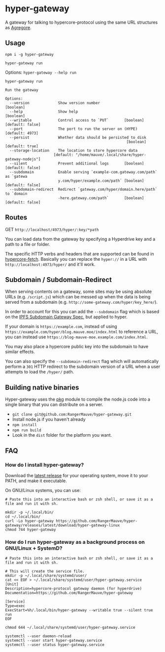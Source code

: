 # hyper-gateway

A gateway for talking to hypercore-protocol using the same URL structures as [Agregore](https://agregore.mauve.moe/).

## Usage

```
npm i -g hyper-gateway
```

```
hyper-gateway run
```

Options: `hyper-gateway --help run`

```
hyper-gateway run

Run the gateway

Options:
  --version             Show version number                            [boolean]
  --help                Show help                                      [boolean]
  --writable            Control access to `PUT`       [boolean] [default: false]
  --port                The port to run the server on (HYPE)     [default: 4973]
  --persist             Whether data should be persisted to disk
                                                       [boolean] [default: true]
  --storage-location    The location to store hypercore data
                      [default: "/home/mauve/.local/share/hyper-gateway-nodejs"]
  --silent              Prevent additional logs       [boolean] [default: false]
  --subdomain           Enable serving `example-com.gateway.com/path` as `gatewa
                        y.com/hyper/example.com/path` [boolean] [default: false]
  --subdomain-redirect  Redirect `gateway.com/hyper/domain.here/path` to `domain
                        -here.gateway.com/path`       [boolean] [default: false]
```

## Routes

GET `http://localhost/4973/hyper/:key/*path`

You can load data from the gateway by specifying a Hyperdrive key and a path to a file or folder.

The specific HTTP verbs and headers that are supported can be found in [hypercore-fetch](https://github.com/RangerMauve/hypercore-fetch).
Basically you can replace the `hyper://` in a URL with `http://localhost:4973/hyper/` and it'll work.

## Subdomain / Subdomain-Redirect

When serving contents on a gateway, some sites may be using absolute URLs (e.g. `/script.js`) which can be messed up when the data is being served from a subdomain (e.g. `http://some-gateway.com/hyper/key_here/`).

In order to account for this you can add the `--subdomain` flag which is based on the [IPFS Subdomain Gateway Spec](https://github.com/ipfs/specs/blob/main/http-gateways/SUBDOMAIN_GATEWAY.md), but applied to hyper.

If your domain is `https://example.com`, instead of using `https://example.com/hyper/blog.mauve.moe/index.html` to reference a URL, you can instead use `https://blog-mauve-moe.example.com/index.html`.

You may also place a hypercore public key into the subdomain to have similar effects.

You can also specify the `--subdomain-redirect` flag which will automatically perform a `301` HTTP redirect to the subdomain version of a URL when a user attempts to load the `/hyper/` path.

## Building native binaries

Hyper-gateway uses the [pkg](https://github.com/vercel/pkg) module to compile the node.js code into a single binary that you can distribute on a server.

- `git clone git@github.com:RangerMauve/hyper-gateway.git`
- Install node.js if you haven't already
- `npm install`
- `npm run build`
- Look in the `dist` folder for the platform you want.

## FAQ

### How do I install hyper-gateway?

Download the [latest
release](https://github.com/RangerMauve/hyper-gateway/releases/) for
your operating system, move it to your PATH, and make it executable.

On GNU/Linux systems, you can use:

```
# Paste this into an interactive bash or zsh shell, or save it as a file and run it with sh.

mkdir -p ~/.local/bin/
cd ~/.local/bin/
curl -Lo hyper-gateway https://github.com/RangerMauve/hyper-gateway/releases/latest/download/hyper-gateway-linux
chmod 744 hyper-gateway
```

### How do I run hyper-gateway as a background process on GNU/Linux + SystemD?

```
# Paste this into an interactive bash or zsh shell, or save it as a file and run it with sh.

# This will create the service file.
mkdir -p ~/.local/share/systemd/user/
cat << EOF > ~/.local/share/systemd/user/hyper-gateway.service
[Unit]
Description=hypercore-protocol gateway daemon (for hyperdrive)
Documentation=https://github.com/RangerMauve/hyper-gateway

[Service]
Type=exec
ExecStart=%h/.local/bin/hyper-gateway --writable true --silent true run
EOF

chmod 644 ~/.local/share/systemd/user/hyper-gateway.service

systemctl --user daemon-reload
systemctl --user start hyper-gateway.service
systemctl --user status hyper-gateway.service
```
